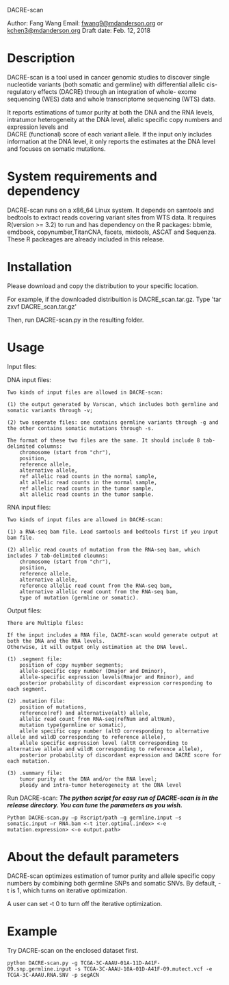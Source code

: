 DACRE-scan

Author: Fang Wang
Email: fwang9@mdanderson.org or kchen3@mdanderson.org
Draft date: Feb. 12, 2018

Description
===========
DACRE-scan is a tool used in cancer genomic studies to discover single nucleotide variants (both somatic and germline) 
with differential allelic cis-regulatory effects (DACRE) through an integration of whole- exome sequencing (WES) data and whole transcriptome sequencing (WTS) data.

It reports estimations of tumor purity at both the DNA and the RNA levels, intratumor heterogeneity at the DNA level, allelic specific copy numbers and expression levels and  
DACRE (functional) score of each variant allele. If the input only includes information at the DNA level, it only reports the estimates at the DNA level and 
focuses on somatic mutations. 

System requirements and dependency
==================================
DACRE-scan runs on a x86_64 Linux system. It depends on samtools and bedtools to extract reads covering variant sites from WTS data. 
It requires R(version >= 3.2)
to run and has dependency on the R packages: bbmle, emdbook, copynumber,TitanCNA, facets, mixtools, ASCAT and Sequenza. 
These R packeages are already included in this release.

Installation
============
Please download and copy the distribution to your specific location. 

For example, if the downloaded distribuition is DACRE_scan.tar.gz.
	Type 'tar zxvf DACRE_scan.tar.gz'

Then, run DACRE-scan.py in the resulting folder.

Usage
=====
Input files: 

DNA input files: 

	Two kinds of input files are allowed in DACRE-scan:

	(1) the output generated by Varscan, which includes both germline and somatic variants through -v;

	(2) two seperate files: one contains germline variants through -g and the other contains somatic mutations through -s. 

	The format of these two files are the same. It should include 8 tab-delimited columns: 
		chromosome (start from "chr"), 
		position, 
		reference allele, 
		alternative allele, 
		ref allelic read counts in the normal sample, 
		alt allelic read counts in the normal sample, 
		ref allelic read counts in the tumor sample,
		alt allelic read counts in the tumor sample.

RNA input files:

	Two kinds of input files are allowed in DACRE-scan:

	(1) a RNA-seq bam file. Load samtools and bedtools first if you input bam file.

	(2) allelic read counts of mutation from the RNA-seq bam, which includes 7 tab-delimited cloumns: 
		chromosome (start from "chr"),
		position,
		reference allele, 
		alternative allele, 
		reference allelic read count from the RNA-seq bam,
		alternative allelic read count from the RNA-seq bam,
		type of mutation (germline or somatic).    

Output files: 

	There are Multiple files: 

	If the input includes a RNA file, DACRE-scan would generate output at both the DNA and the RNA levels. 
	Otherwise, it will output only estimation at the DNA level.

	(1) .segment file: 
		position of copy nuymber segments; 
		allele-specific copy number (Dmajor and Dminor), 
		allele-specific expression levels(Rmajor and Rminor), and 
		posterior probability of discordant expression corresponding to each segment.

	(2) .mutation file: 
		position of mutations, 
		reference(ref) and alternative(alt) allele, 
		allelic read count from RNA-seq(refNum and altNum),
		mutation type(germline or somatic), 
		allele specific copy number (altD corresponding to alternative allele and wildD corresponding to reference allele),
		allele specific expression level (altR corresponding to alternative allele and wildR corresponding to reference allele),
		posterior probability of discordant expression and DACRE score for each mutation.

	(3) .summary file: 
		tumor purity at the DNA and/or the RNA level; 
		ploidy and intra-tumor heterogeneity at the DNA level

Run DACRE-scan:
***The python script for easy run of DACRE-scan is in the release directory. You can tune the
parameters as you wish.***

	Python DACRE-scan.py –p Rscript/path –g germline.input –s somatic.input –r RNA.bam <-t iter.optimal.index> <-e mutation.expression> <-o output.path>

About the default parameters
========================
DACRE-scan optimizes estimation of tumor purity and allele specific copy numbers by combining both germline SNPs and somatic SNVs. 
By default, -t is 1, which turns on iterative optimization.

A user can set -t 0 to turn off the iterative optimization.


Example
=====
Try DACRE-scan on the enclosed dataset first.

	python DACRE-scan.py -g TCGA-3C-AAAU-01A-11D-A41F-09.snp.germline.input -s TCGA-3C-AAAU-10A-01D-A41F-09.mutect.vcf -e TCGA-3C-AAAU.RNA.SNV -p segACN
